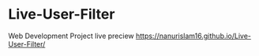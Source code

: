# Live-User-Filter
Web Development Project
live preciew https://nanurislam16.github.io/Live-User-Filter/
